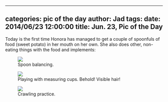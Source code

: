 
---
categories: pic of the day
author: Jad
tags: 
date: 2014/06/23 12:00:00
title: Jun. 23, Pic of the Day 
---
Today is the first time Honora has managed to get a couple of spoonfuls of food (sweet potato) in her mouth on her own.  She also does other, non-eating things with the food and implements: 

<figure>
<img src="/img/2014/06/23/img_20140623125605_medium.jpg" />
<figcaption>Spoon balancing.</figcaption>
</figure>

<figure>
<img src="/img/2014/06/23/img_20140623120806_medium.jpg" />
<figcaption>Playing with measuring cups.  Behold!  Visible hair!</figcaption>
</figure>

<figure>
<img src="/img/2014/06/23/img_20140623150914_medium.jpg" />
<figcaption>Crawling practice.</figcaption>
</figure>
